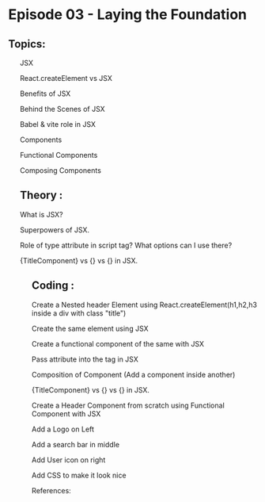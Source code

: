 # Episode 03 - Laying the Foundation

## Topics:

<ul>
JSX

React.createElement vs JSX

Benefits of JSX

Behind the Scenes of JSX

Babel & vite role in JSX

Components

Functional Components

Composing Components

</ul>
<ul>

## Theory :


What is JSX?

Superpowers of JSX.

Role of type attribute in script tag? What options can I use there?

{TitleComponent} vs {<TitleComponent/>} vs {<TitleComponent></TitleComponent>} in JSX.

<ul>

## Coding :


Create a Nested header Element using React.createElement(h1,h2,h3 inside a div with class "title")


Create the same element using JSX

Create a functional component of the same with JSX

Pass attribute into the tag in JSX

Composition of Component (Add a component inside another)

{TitleComponent} vs {<TitleComponent/>} vs {<TitleComponent></TitleComponent>} in JSX.


Create a Header Component from scratch using Functional Component with JSX


Add a Logo on Left

Add a search bar in middle


Add User icon on right

Add CSS to make it look nice


References:
